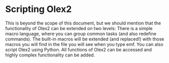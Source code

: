 # Scripting Olex2
This is beyond the scope of this document, but we should mention that the functionality of Olex2 can be extended on two levels: There is a simple macro language, where you can group common tasks (and also redefine commands). The built-in macros will be extended (and replaced!) with those macros you will find in the file you will see when you type emf.
You can also script Olex2 using Python. All functions of Olex2 can be accessed and highly complex functionality can be added.